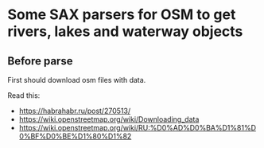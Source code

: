 # Some SAX parsers for OSM to get rivers, lakes and waterway objects

## Before parse
First should download osm files with data.

Read this:
* https://habrahabr.ru/post/270513/
* https://wiki.openstreetmap.org/wiki/Downloading_data
* https://wiki.openstreetmap.org/wiki/RU:%D0%AD%D0%BA%D1%81%D0%BF%D0%BE%D1%80%D1%82


